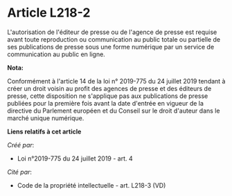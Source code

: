 # Article L218-2

L'autorisation de l'éditeur de presse ou de l'agence de presse est requise avant toute reproduction ou communication au
public totale ou partielle de ses publications de presse sous une forme numérique par un service de communication au public
en ligne.

**Nota:**

Conformément à l'article 14 de la loi n° 2019-775 du 24 juillet 2019 tendant à créer un droit voisin au profit des agences de
presse et des éditeurs de presse, cette disposition ne s'applique pas aux publications de presse publiées pour la première
fois avant la date d'entrée en vigueur de la directive du Parlement européen et du Conseil sur le droit d'auteur dans le
marché unique numérique.

**Liens relatifs à cet article**

_Créé par_:

  - Loi n°2019-775 du 24 juillet 2019 - art. 4

_Cité par_:

  - Code de la propriété intellectuelle - art. L218-3 (VD)
